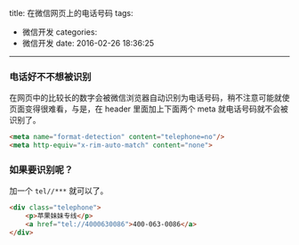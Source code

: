 title: 在微信网页上的电话号码
tags:
  - 微信开发
categories:
  - 微信开发
date: 2016-02-26 18:36:25
---

### 电话好不不想被识别

在网页中的比较长的数字会被微信浏览器自动识别为电话号码，稍不注意可能就使页面变得很难看，与是，在 header 里面加上下面两个 meta 就电话号码就不会被识别了。

```html
<meta name="format-detection" content="telephone=no"/>
<meta http-equiv="x-rim-auto-match" content="none">
```

### 如果要识别呢？

加一个 `tel//***` 就可以了。

```html
<div class="telephone">
    <p>苹果妹妹专线</p>
    <a href="tel://4000630086">400-063-0086</a>
</div>
```
